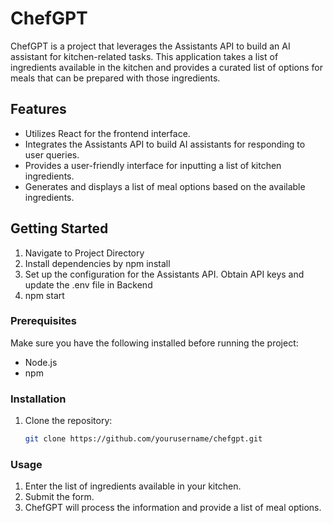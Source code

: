 # ChefGPT

ChefGPT is a project that leverages the Assistants API to build an AI assistant for kitchen-related tasks. This application takes a list of ingredients available in the kitchen and provides a curated list of options for meals that can be prepared with those ingredients.

## Features

- Utilizes React for the frontend interface.
- Integrates the Assistants API to build AI assistants for responding to user queries.
- Provides a user-friendly interface for inputting a list of kitchen ingredients.
- Generates and displays a list of meal options based on the available ingredients.

## Getting Started

1. Navigate to Project Directory
2. Install dependencies by npm install
3. Set up the configuration for the Assistants API. Obtain API keys and update the .env file in Backend
4. npm start

### Prerequisites

Make sure you have the following installed before running the project:

- Node.js
- npm

### Installation

1. Clone the repository:

   ```bash
   git clone https://github.com/yourusername/chefgpt.git
   ```

### Usage

1. Enter the list of ingredients available in your kitchen.
2. Submit the form.
3. ChefGPT will process the information and provide a list of meal options.
